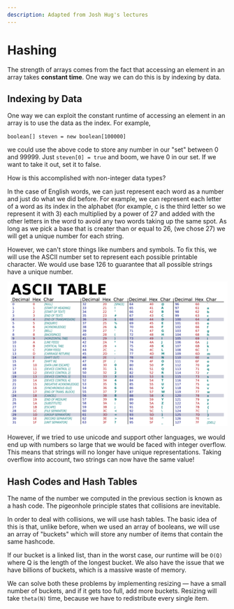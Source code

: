 ```yaml
---
description: Adapted from Josh Hug's lectures
---
```


# Hashing

The strength of arrays comes from the fact that accessing an element in an array takes **constant time**. One way we can do this is by indexing by data.

## Indexing by Data

One way we can exploit the constant runtime of accessing an element in an array is to use the data as the index. For example,

```text
boolean[] steven = new boolean[100000]
```

we could use the above code to store any number in our "set" between 0 and 99999. Just `steven[0] = true` and boom, we have 0 in our set. If we want to take it out, set it to false. 

How is this accomplished with non-integer data types?

In the case of English words, we can just represent each word as a number and just do what we did before. For example, we can represent each letter of a word as its index in the alphabet \(for example, c is the third letter so we represent it with 3\) each multiplied by a power of 27 and added with the other letters in the word to avoid any two words taking up the same spot. As long as we pick a base that is creater than or equal to 26, \(we chose 27\) we will get a unique number for each string.

However, we can't store things like numbers and symbols. To fix this, we will use the ASCII number set to represent each possible printable character. We would use base 126 to guarantee that all possible strings have a unique number.

![Source: Ohio State University](../.gitbook/assets/image%20%288%29.png)

However, if we tried to use unicode and support other languages, we would end up with numbers so large that we would be faced with integer overflow. This means that strings will no longer have unique representations. Taking overflow into account, two strings can now have the same value!

## Hash Codes and Hash Tables

The name of the number we computed in the previous section is known as a hash code. The pigeonhole principle states that collisions are inevitable.

In order to deal with collisions, we will use hash tables. The basic idea of this is that, unlike before, when we used an array of booleans, we will use an array of "buckets" which will store any number of items that contain the same hashcode.

If our bucket is a linked list, than in the worst case, our runtime will be `O(Q)` where Q is the length of the longest bucket. We also have the issue that we have billions of buckets, which is a massive waste of memory.

We can solve both these problems by implementing resizing — have a small number of buckets, and if it gets too full, add more buckets. Resizing will take `theta(N)` time, because we have to redistribute every single item.



